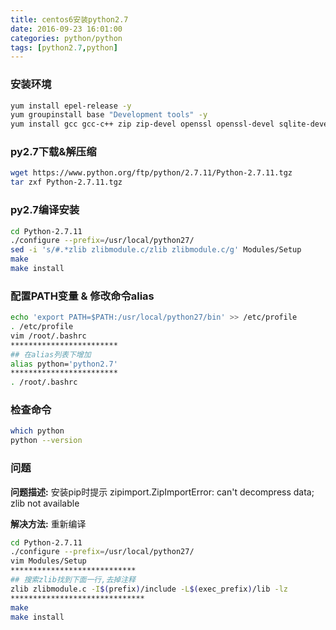 ```yaml
---
title: centos6安装python2.7
date: 2016-09-23 16:01:00
categories: python/python
tags: [python2.7,python]
---
```

### 安装环境
``` bash
yum install epel-release -y
yum groupinstall base "Development tools" -y
yum install gcc gcc-c++ zip zip-devel openssl openssl-devel sqlite-devel -y
```

<!--more-->

### py2.7下载&解压缩
``` bash
wget https://www.python.org/ftp/python/2.7.11/Python-2.7.11.tgz
tar zxf Python-2.7.11.tgz
```

### py2.7编译安装
``` bash
cd Python-2.7.11
./configure --prefix=/usr/local/python27/
sed -i 's/#.*zlib zlibmodule.c/zlib zlibmodule.c/g' Modules/Setup
make
make install
```

### 配置PATH变量 & 修改命令alias
``` bash
echo 'export PATH=$PATH:/usr/local/python27/bin' >> /etc/profile
. /etc/profile
vim /root/.bashrc
************************
## 在alias列表下增加
alias python='python2.7'
************************
. /root/.bashrc
```

### 检查命令
``` bash
which python
python --version
```

### 问题
**问题描述:**
安装pip时提示
zipimport.ZipImportError: can't decompress data; zlib not available

**解决方法:**
重新编译
``` bash
cd Python-2.7.11
./configure --prefix=/usr/local/python27/
vim Modules/Setup
****************************
## 搜索zlib找到下面一行,去掉注释
zlib zlibmodule.c -I$(prefix)/include -L$(exec_prefix)/lib -lz
******************************
make
make install
```
